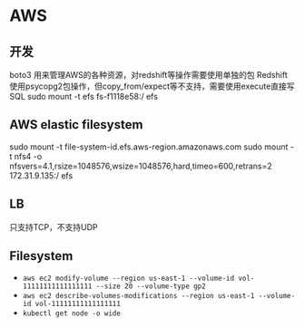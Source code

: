 # AWS
## 开发
boto3 用来管理AWS的各种资源，对redshift等操作需要使用单独的包
Redshift 使用psycopg2包操作，但copy_from/expect等不支持，需要使用execute直接写SQL
sudo mount -t efs fs-f1118e58:/ efs
## AWS elastic filesystem
sudo mount -t file-system-id.efs.aws-region.amazonaws.com
sudo mount -t nfs4 -o nfsvers=4.1,rsize=1048576,wsize=1048576,hard,timeo=600,retrans=2 172.31.9.135:/ efs
## LB
只支持TCP，不支持UDP
## Filesystem
- `aws ec2 modify-volume --region us-east-1 --volume-id vol-11111111111111111 --size 20 --volume-type gp2`
- `aws ec2 describe-volumes-modifications --region us-east-1 --volume-id vol-11111111111111111`
- `kubectl get node -o wide`